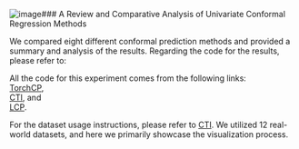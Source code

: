 ![image](https://github.com/user-attachments/assets/e8c39b91-cdc1-4b89-8cb6-e5972dad1ed3)### A Review and Comparative Analysis of Univariate Conformal Regression Methods

We compared eight different conformal prediction methods and provided a summary and analysis of the results. Regarding the code for the results, please refer to: 

All the code for this experiment comes from the following links:  
[TorchCP](https://github.com/ml-stat-Sustech/TorchCP),  
[CTI](https://github.com/luo-lorry/CTI), and  
[LCP](https://github.com/LeyingGuan/LCP).  

For the dataset usage instructions, please refer to [CTI](https://github.com/luo-lorry/CTI). We utilized 12 real-world datasets, and here we primarily showcase the visualization process.



